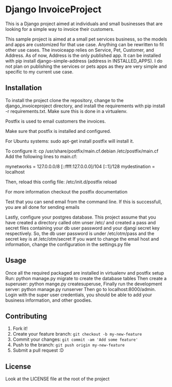# Django InvoiceProject

This is a Django project aimed at individuals and small businesses that are
looking for a simple way to invoice their customers.

This sample project is aimed at a small pet services business, so the
models and apps are customized for that use case. Anything can be rewritten to
fit other use cases. The invoiceapp relies on Service, Pet, Customer, and
Address. As of now, Address is the only published app. It can be installed with
pip install django-simple-address (address in INSTALLED_APPS). I do not plan on
publishing the services or pets apps as they are very simple and specific to
my current use case.

## Installation

To install the project clone the repository, change to the django_invoiceproject
directory, and install the requirements with
pip install -r requirements.txt. Make sure this is done in a virtualenv.

Postfix is used to email customers the invoices.

Make sure that postfix is installed and configured.

For Ubuntu systems:
sudo apt-get install postfix will install it.

To configure it:
cp /usr/share/postfix/main.cf.debian /etc/postfix/main.cf
Add the following lines to main.cf:

mynetworks = 127.0.0.0/8 [::ffff:127.0.0.0]/104 [::1]/128
mydestination = localhost

Then, reload this config file: /etc/init.d/postfix reload

For more information checkout the postfix documentation

Test that you can send email from the command line.
If this is successfull, you are all done for sending emails

Lastly, configure your postgres database.
This project assume that you have created a directory called otm unser /etc/
and created a pass and secret files containing your db user password and your
djangi secret key respectively. So, the db user password is under /etc/otm/pass
and the secret key is at /etc/otm/secret
If you want to change the email host and information, change the configuration
in the settings.py file


## Usage

Once all the required packaged are installed in virtualenv and postfix setup
Run: python manage.py migrate to create the database tables
Then create a superuser: python mange.py createsuperuse,
Finally run the development server: python manage.py runserver
Then go to localhost:8000/admin. Login with the super user credentials,
you should be able to add your business information, and other goodies.

## Contributing

1. Fork it!
2. Create your feature branch: `git checkout -b my-new-feature`
3. Commit your changes: `git commit -am 'Add some feature'`
4. Push to the branch: `git push origin my-new-feature`
5. Submit a pull request :D



## License

Look at the LICENSE file at the root of the project
